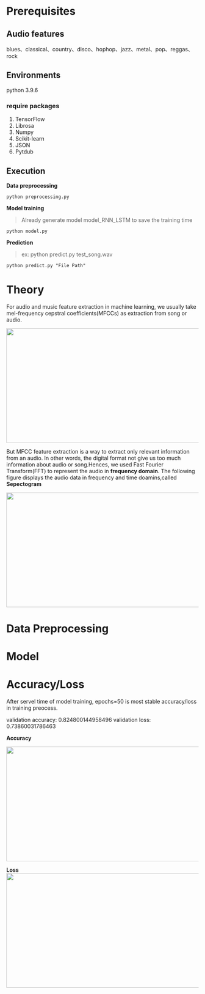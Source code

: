 # Prerequisites
## Audio features
blues、classical、country、disco、hophop、jazz、metal、pop、reggas、rock
## Environments
python 3.9.6
### require packages
1. TensorFlow
2. Librosa
3. Numpy
4. Scikit-learn
5. JSON
6. Pytdub
## Execution
**Data preprocessing**
```
python preprocessing.py
```
**Model training**
> Already generate model model_RNN_LSTM to save the training time
```
python model.py
```
**Prediction**
> ex: python predict.py test_song.wav
```
python predict.py "File Path"

```
# Theory
For audio and music feature extraction in machine learning, we usually take mel-frequency cepstral coefficients(MFCCs) as extraction from song or audio.

<img src="https://i.imgur.com/W5zQd7V.jpg" width="600" height="300" />

But MFCC feature extraction is a way to extract only relevant information from an audio. In other words, the digital format not give us too much information about audio or song.Hences, we used Fast Fourier Transform(FFT) to represent the audio in **frequency domain**. The following figure displays the audio data in frequency and time doamins,called **Sepectogram**

<img src="https://i.imgur.com/3HA5Kkd.jpg" width="600" height="300" />

# Data Preprocessing
# Model
# Accuracy/Loss
After servel time of model training, epochs=50 is most stable accuracy/loss in training preocess.

validation accuracy: 0.824800144958496
validation loss: 0.73860031786463

**Accuracy**

<img src="https://i.imgur.com/uRR1zhn.png" width="600" height="300" />

**Loss**
<img src="https://i.imgur.com/epoW3O8.png" width="600" height="300" />